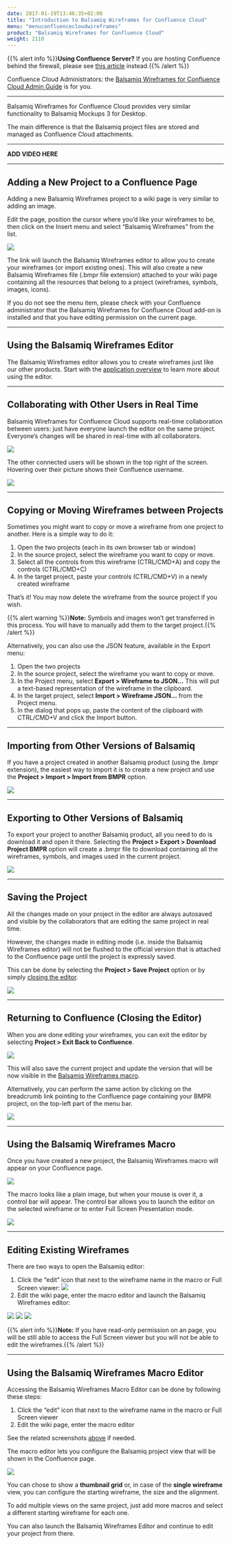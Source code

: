 ```yaml
---
date: 2017-01-19T13:46:35+02:00
title: "Introduction to Balsamiq Wireframes for Confluence Cloud"
menu: "menuconfluencecloudwireframes"
product: "Balsamiq Wireframes for Confluence Cloud"
weight: 2110
---
```


{{% alert info %}}**Using Confluence Server?** If you are hosting Confluence behind the firewall, please see [this article](/confluence/server/wireframes/intro/) instead.{{% /alert %}}

Confluence Cloud Administrators: the [Balsamiq Wireframes for Confluence Cloud Admin Guide](../admin-guide/) is for you.

* * *

Balsamiq Wireframes for Confluence Cloud provides very similar functionality to Balsamiq Mockups 3 for Desktop.

The main difference is that the Balsamiq project files are stored and managed as Confluence Cloud attachments.

* * *

**ADD VIDEO HERE**

* * *

## Adding a New Project to a Confluence Page

Adding a new Balsamiq Wireframes project to a wiki page is very similar to adding an image.

Edit the page, position the cursor where you’d like your wireframes to be, then click on the Insert menu and select “Balsamiq Wireframes” from the list.

![](//media.balsamiq.com/img/support/docs/confluence/wireframes/cloud/add-balsamiq-project.png)

The link will launch the Balsamiq Wireframes editor to allow you to create your wireframes (or import existing ones). This will also create a new Balsamiq Wireframes file (.bmpr file extension) attached to your wiki page containing all the resources that belong to a project (wireframes, symbols, images, icons).

If you do not see the menu item, please check with your Confluence administrator that the Balsamiq Wireframes for Confluence Cloud add-on is installed and that you have editing permission on the current page.

* * *

## Using the Balsamiq Wireframes Editor

The Balsamiq Wireframes editor allows you to create wireframes just like our other products. Start with the [application overview](../overview) to learn more about using the editor.

* * *

## Collaborating with Other Users in Real Time

Balsamiq Wireframes for Confluence Cloud supports real-time collaboration between users: just have everyone launch the editor on the same project. Everyone’s changes will be shared in real-time with all collaborators.

![](//media.balsamiq.com/img/support/docs/confluence/wireframes/cloud/rtc-update.png)

The other connected users will be shown in the top right of the screen. Hovering over their picture shows their Confluence username.

![](//media.balsamiq.com/img/support/docs/confluence/wireframes/cloud/otherusers.png)

* * *

## Copying or Moving Wireframes between Projects

Sometimes you might want to copy or move a wireframe from one project to another. Here is a simple way to do it:

1. Open the two projects (each in its own browser tab or window)
2. In the source project, select the wireframe you want to copy or move.
3. Select all the controls from this wireframe (CTRL/CMD+A) and copy the controls (CTRL/CMD+C)
4. In the target project, paste your controls (CTRL/CMD+V) in a newly created wireframe

That’s it! You may now delete the wireframe from the source project if you wish.

{{% alert warning %}}**Note:** Symbols and images won’t get transferred in this process. You will have to manually add them to the target project.{{% /alert %}}

Alternatively, you can also use the JSON feature, available in the Export menu:

1.  Open the two projects
2.  In the source project, select the wireframe you want to copy or move.
3.  In the Project menu, select **Export > Wireframe to JSON...** This will put a text-based representation of the wireframe in the clipboard.
4.  In the target project, select **Import > Wireframe JSON...** from the Project menu.
5.  In the dialog that pops up, paste the content of the clipboard with CTRL/CMD+V and click the Import button.

* * *

## Importing from Other Versions of Balsamiq

If you have a project created in another Balsamiq product (using the .bmpr extension), the easiest way to import it is to create a new project and use the **Project > Import > Import from BMPR** option.

![](//media.balsamiq.com/img/support/docs/confluence/wireframes/import-bmpr.png)

* * *

## Exporting to Other Versions of Balsamiq

To export your project to another Balsamiq product, all you need to do is download it and open it there. Selecting the **Project > Export > Download Project BMPR** option will create a .bmpr file to download containing all the wireframes, symbols, and images used in the current project.

![](//media.balsamiq.com/img/support/docs/confluence/wireframes/export-bmpr.png)

* * *

## Saving the Project

All the changes made on your project in the editor are always autosaved and visible by the collaborators that are editing the same project in real time.

However, the changes made in editing mode (i.e. inside the Balsamiq Wireframes editor) will not be flushed to the official version that is attached to the Confluence page until the project is expressly saved.

This can be done by selecting the **Project > Save Project** option or by simply [closing the editor](#returning-to-confluence-closing-the-editor).

![](//media.balsamiq.com/img/support/docs/confluence/wireframes/save.png)

* * *

## Returning to Confluence (Closing the Editor)

When you are done editing your wireframes, you can exit the editor by selecting **Project > Exit Back to Confluence**.

![](//media.balsamiq.com/img/support/docs/confluence/wireframes/close.png)

This will also save the current project and update the version that will be now visible in the [Balsamiq Wireframes macro](#using-the-balsamiq-wireframes-macro).

Alternatively, you can perform the same action by clicking on the breadcrumb link pointing to the Confluence page containing your BMPR project, on the top-left part of the menu bar.

![](//media.balsamiq.com/img/support/docs/confluence/wireframes/cloud/close-2.png)
* * *

## Using the Balsamiq Wireframes Macro

Once you have created a new project, the Balsamiq Wireframes macro will appear on your Confluence page.

![](//media.balsamiq.com/img/support/docs/confluence/wireframes/cloud/macro.png)

The macro looks like a plain image, but when your mouse is over it, a control bar will appear. The control bar allows you to launch the editor on the selected wireframe or to enter Full Screen Presentation mode.

![](//media.balsamiq.com/img/support/docs/confluence/wireframes/cloud/macro-bar.png)

* * *

## Editing Existing Wireframes

There are two ways to open the Balsamiq editor:

1. Click the “edit” icon that next to the wireframe name in the macro or Full Screen viewer:
![](//media.balsamiq.com/img/support/docs/confluence/wireframes/cloud/launch-editor.png)
2. Edit the wiki page, enter the macro editor and launch the Balsamiq Wireframes editor:

![](//media.balsamiq.com/img/support/docs/confluence/wireframes/cloud/edit-wiki-page.png)
![](//media.balsamiq.com/img/support/docs/confluence/wireframes/cloud/launch-macro-editor.png)
![](//media.balsamiq.com/img/support/docs/confluence/wireframes/cloud/launch-wireframes-editor.png)

{{% alert info %}}**Note:** If you have read-only permission on an page, you will be still able to access the Full Screen viewer but you will not be able to edit the wireframes.{{% /alert %}}

* * *

## Using the Balsamiq Wireframes Macro Editor

Accessing the Balsamiq Wireframes Macro Editor can be done by following these steps:

1. Click the “edit” icon that next to the wireframe name in the macro or Full Screen viewer
2. Edit the wiki page, enter the macro editor

See the related screenshots [above](#editing-existing-wireframes) if needed.

The macro editor lets you configure the Balsamiq project view that will be shown in the Confluence page.

![](//media.balsamiq.com/img/support/docs/confluence/wireframes/cloud/macro-editor.png)

You can chose to show a **thumbnail grid** or, in case of the **single wireframe** view, you can configure the starting wireframe, the size and the alignment.

To add multiple views on the same project, just add more macros and select a different starting wireframe for each one.

You can also launch the Balsamiq Wireframes Editor and continue to edit your project from there.
